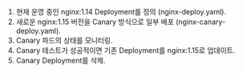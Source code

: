  1.  현재 운영 중인 nginx:1.14 Deployment를 정의 (nginx-deploy.yaml). 
 2.  새로운 nginx:1.15 버전을 Canary 방식으로 일부 배포 
 (nginx-canary-deploy.yaml). 
 3.  Canary 파드의 상태를 모니터링. 
 4.  Canary 테스트가 성공적이면 기존 Deployment를 nginx:1.15로 업데이트. 
 5.  Canary Deployment를 삭제. 
